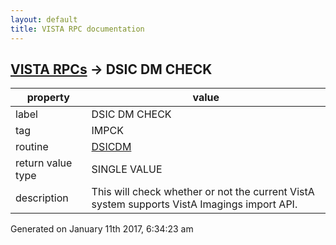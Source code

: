 ```yaml
---
layout: default
title: VISTA RPC documentation
---
```




## [VISTA RPCs](TableOfContent.md) &#8594; DSIC DM CHECK 

 property | value 
--- | --- 
 label | DSIC DM CHECK
 tag | IMPCK
 routine | [DSICDM](http://code.osehra.org/dox/Routine_DSICDM_source.html)
 return value type | SINGLE VALUE
 description | This will check whether or not the current VistA system supports VistA Imagings import API.




Generated on January 11th 2017, 6:34:23 am